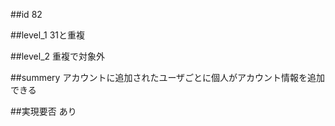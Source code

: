 ##id
82

##level_1
31と重複

##level_2
重複で対象外

##summery
アカウントに追加されたユーザごとに個人がアカウント情報を追加できる

##実現要否
あり

